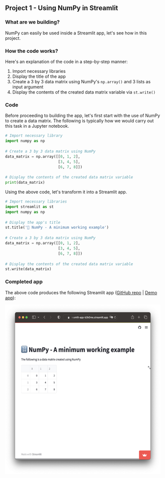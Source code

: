 ## Project 1 - Using NumPy in Streamlit

### What are we building?
NumPy can easily be used inside a Streamlit app, let's see how in this project.

### How the code works?
Here's an explanation of the code in a step-by-step manner:
1. Import necessary libraries
2. Display the title of the app
3. Create a 3 by 3 data matrix using NumPy's `np.array()` and 3 lists as input argument
4. Display the contents of the created data matrix variable via `st.write()`

### Code
Before proceeding to building the app, let's first start with the use of NumPy to create a data matrix. The following is typically how we would carry out this task in a Jupyter notebook.
```Python
# Import necessary library
import numpy as np

# Create a 3 by 3 data matrix using NumPy
data_matrix = np.array([[0, 1, 2],
                        [3, 4, 5],
                        [6, 7, 8]])

# Display the contents of the created data matrix variable
print(data_matrix)
```

Using the above code, let's transform it into a Streamlit app.

```Python
# Import necessary libraries
import streamlit as st
import numpy as np

# Display the app's title
st.title('🔢 NumPy - A minimum working example')

# Create a 3 by 3 data matrix using NumPy
data_matrix = np.array([[0, 1, 2],
                        [3, 4, 5],
                        [6, 7, 8]])

# Display the contents of the created data matrix variable
st.write(data_matrix)
```

### Completed app
The above code produces the following Streamlit app ([GitHub repo](https://github.com/dataprofessor/st-numpy-minimum-working-example) | [Demo app](https://dataprofessor-st-numpy-minimum-working-exa-streamlit-app-dskf0i.streamlit.app/)):

<p align="left">
  <img src="../img/lesson-3-numpy-example-streamlit-app.png" height="550">
</p>

